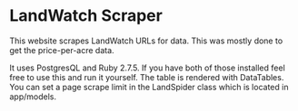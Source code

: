 # LandWatch Scraper

This website scrapes LandWatch URLs for data. This was mostly done to get the price-per-acre data. 

It uses PostgresQL and Ruby 2.7.5. If you have both of those installed feel free to use this and run it yourself. The table is rendered with DataTables. You can set a page scrape limit in the LandSpider class which is located in app/models.
